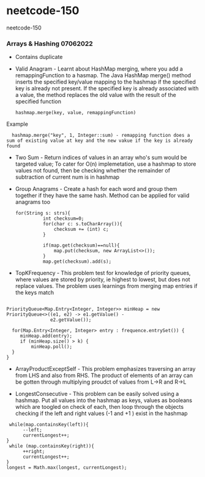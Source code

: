 # neetcode-150
neetcode-150

### Arrays & Hashing 07062022
- Contains duplicate
- Valid Anagram - Learnt about HashMap merging, where you add a remappingFunction to a hasmap.
  The Java HashMap merge() method inserts the specified key/value mapping to the hashmap if the specified key is already not present. If the specified key is already associated with a value, the method replaces the old value with the result of the specified function 
  
      hashmap.merge(key, value, remappingFunction)
Example

      hashmap.merge("key", 1, Integer::sum) - remapping function does a sum of existing value at key and the new vakue if the key is already found

- Two Sum - Return indices of values in an array who's sum would be targeted value; To cater for O(n) implemetation, use a hashmap to store values not found, then be checking whether the remainder of subtraction of current num is in hashmap
  
- Group Anagrams - Create a hash for each word and group them together if they have the same hash. 
Method can be applied for valid anagrams too
  ```
  for(String s: strs){
            int checksum=0;
            for(char c: s.toCharArray()){
                checksum += (int) c;
            }

            if(map.get(checksum)==null){
                map.put(checksum, new ArrayList<>());
            }
            map.get(checksum).add(s);
  ```
  
- TopKFrequency - This problem test for knowledge of priority queues, where values are stored by priority, ie highest to lowest, but does not replace values.
The problem uses learnings from merging map entries if the keys match
```

PriorityQueue<Map.Entry<Integer, Integer>> minHeap = new PriorityQueue<>((e1, e2) -> e1.getValue() -
                e2.getValue());

  for(Map.Entry<Integer, Integer> entry : frequence.entrySet()) {
     minHeap.add(entry);
     if (minHeap.size() > k) {
         minHeap.poll();
  }
}
```

- ArrayProductExceptSelf - This problem emphasizes traversing an array from LHS and also from RHS. The product of elements of an array can be gotten through multiplying proudct of values from L->R and R->L


- LongestConsecutive - This problem can be easily solved using a hashmap. Put all values into the hashmap as keys, values as booleans which are toogled on check of each, then loop through the objects checking if the left and right values (-1 and +1 ) exist in the hashmap
``` 
 while(map.containsKey(left)){
      --left;
      currentLongest++;      
}
 while (map.containsKey(right)){
      ++right;
      currentLongest++;
}
longest = Math.max(longest, currentLongest);
```
